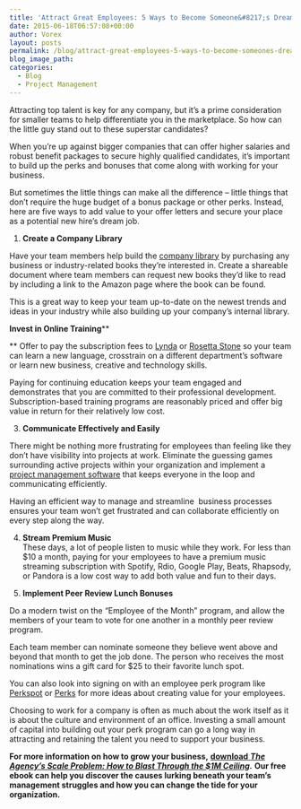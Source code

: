 ```yaml
---
title: 'Attract Great Employees: 5 Ways to Become Someone&#8217;s Dream Job'
date: 2015-06-18T06:57:08+00:00
author: Vorex
layout: posts
permalink: /blog/attract-great-employees-5-ways-to-become-someones-dream-job/
blog_image_path:
categories:
  - Blog
  - Project Management
---
```

Attracting top talent is key for any company, but it&#8217;s a prime consideration for smaller teams to help differentiate you in the marketplace. So how can the little guy stand out to these superstar candidates?<!--more-->

When you&#8217;re up against bigger companies that can offer higher salaries and robust benefit packages to secure highly qualified candidates, it&#8217;s important to build up the perks and bonuses that come along with working for your business.

But sometimes the little things can make all the difference &#8211; little things that don&#8217;t require the huge budget of a bonus package or other perks. Instead, here are five ways to add value to your offer letters and secure your place as a potential new hire&#8217;s dream job.

  1. ****Create a Company Library****

Have your team members help build the <a href="http://blog.robustsoftware.co.uk/2008/05/creating-company-library.html" target="_blank">company library</a> by purchasing any business or industry-related books they&#8217;re interested in. Create a shareable document where team members can request new books they&#8217;d like to read by including a link to the Amazon page where the book can be found.

This is a great way to keep your team up-to-date on the newest trends and ideas in your industry while also building up your company&#8217;s internal library.



 **Invest in Online Training****

** Offer to pay the subscription fees to <a href="http://www.lynda.com/" target="_blank">Lynda</a> or <a href="http://www.rosettastone.com/" target="_blank">Rosetta Stone</a> so your team can learn a new language, crosstrain on a different department&#8217;s software or learn new business, creative and technology skills.

Paying for continuing education keeps your team engaged and demonstrates that you are committed to their professional development. Subscription-based training programs are reasonably priced and offer big value in return for their relatively low cost.

<ol start="3">
  <li>
    <b> Communicate Effectively and Easily </b>
  </li>
</ol>

There might be nothing more frustrating for employees than feeling like they don&#8217;t have visibility into projects at work. Eliminate the guessing games surrounding active projects within your organization and implement a [project management software](http://www.vorex.com/product/online-project-management/) that keeps everyone in the loop and communicating efficiently.

Having an efficient way to manage and streamline  business processes ensures your team won&#8217;t get frustrated and can collaborate efficiently on every step along the way.

<ol start="4">
  <li>
    <b> Stream Premium Music</b><br /> These days, a lot of people listen to music while they work. For less than $10 a month, paying for your employees to have a premium music streaming subscription with Spotify, Rdio, Google Play, Beats, Rhapsody, or Pandora is a low cost way to add both value and fun to their days.
  </li>
</ol>



<ol start="5">
  <li>
    <b> Implement Peer Review Lunch Bonuses</b><b> </b>
  </li>
</ol>

Do a modern twist on the &#8220;Employee of the Month&#8221; program, and allow the members of your team to vote for one another in a monthly peer review program.

Each team member can nominate someone they believe went above and beyond that month to get the job done. The person who receives the most nominations wins a gift card for $25 to their favorite lunch spot.

You can also look into signing on with an employee perk program like <a href="http://www.perkspot.com/" target="_blank">Perkspot</a> or <a href="http://perks.com/" target="_blank">Perks</a> for more ideas about creating value for your employees.

Choosing to work for a company is often as much about the work itself as it is about the culture and environment of an office. Investing a small amount of capital into building out your perk program can go a long way in attracting and retaining the talent you need to support your business.

**For more information on how to grow your business,** [**download** **_The Agency&#8217;s Scale Problem: How to Blast Through the $1M Ceiling_**](http://vorex.hs-sites.com/agency-scale-ebook?__hstc=100746398.b2843db0333d5242d1d7cad84e1e93d1.1428948442272.1433544441781.1433793493875.19&__hssc=100746398.13.1433793493875&__hsfp=357257685)**_._** **Our free ebook can help you discover the causes lurking beneath your team&#8217;s management struggles and how you can change the tide for your organization.**
